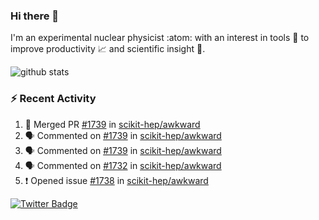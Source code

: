 ### Hi there 👋 

I'm an experimental nuclear physicist :atom: with an interest in tools :wrench: to improve productivity :chart_with_upwards_trend: and scientific insight :telescope:.

![github stats](https://github-readme-stats.vercel.app/api?username=agoose77&show_icons=true&hide_rank=true&hide_title=true&bg_color=30,e76445,904e95&text_color=efe3ec&icon_color=efe3ec)
<!--
**agoose77/agoose77** is a ✨ _special_ ✨ repository because its `README.md` (this file) appears on your GitHub profile.

Here are some ideas to get you started:

- 🔭 I’m currently working on ...
- 🌱 I’m currently learning ...
- 👯 I’m looking to collaborate on ...
- 🤔 I’m looking for help with ...
- 💬 Ask me about ...
- 📫 How to reach me: ...
- 😄 Pronouns: ...
- ⚡ Fun fact: ...
-->

### :zap: Recent Activity
<!--START_SECTION:activity-->
1. 🎉 Merged PR [#1739](https://github.com/scikit-hep/awkward/pull/1739) in [scikit-hep/awkward](https://github.com/scikit-hep/awkward)
2. 🗣 Commented on [#1739](https://github.com/scikit-hep/awkward/issues/1739) in [scikit-hep/awkward](https://github.com/scikit-hep/awkward)
3. 🗣 Commented on [#1739](https://github.com/scikit-hep/awkward/issues/1739) in [scikit-hep/awkward](https://github.com/scikit-hep/awkward)
4. 🗣 Commented on [#1732](https://github.com/scikit-hep/awkward/issues/1732) in [scikit-hep/awkward](https://github.com/scikit-hep/awkward)
5. ❗️ Opened issue [#1738](https://github.com/scikit-hep/awkward/issues/1738) in [scikit-hep/awkward](https://github.com/scikit-hep/awkward)
<!--END_SECTION:activity-->


[![Twitter Badge](https://img.shields.io/twitter/follow/agoose77?style=flat-square&logo=Twitter&logoColor=white&color=cornflowerblue)](https://twitter.com/agoose77)
